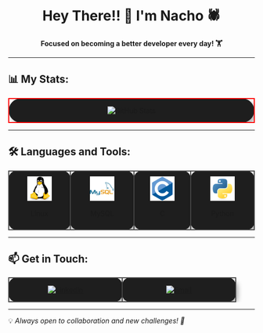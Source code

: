 <h1 align="center">Hey There!! 👋 I'm Nacho 🕷️</h1>

<p align="center">
  <b>Focused on becoming a better developer every day! 🏋</b>
</p>

---

## 📊 My Stats:
<div align="center">
  <table>
    <tr>
      <td align="center" width="500px" style="border: 2px solid red; border-radius: 30px; padding: 15px; background: #1e1e1e; box-shadow: 5px 5px 10px rgba(0, 0, 0, 0.3);">
        <img src="https://github-readme-stats.vercel.app/api?username=lukech10&show_icons=true&theme=github_dark&hide_title=true&count_private=true&hide_border=true" alt="GitHub Stats" width="100%">
      </td>
    </tr>
  </table>
</div>

---

## 🛠️ Languages and Tools:
<div align="center">
  <table>
    <tr>
      <td align="center" width="150px" style="border: 2px solid #444; border-radius: 15px; padding: 10px; background: #1e1e1e; box-shadow: 5px 5px 10px rgba(0, 0, 0, 0.3);">
        <img src="https://raw.githubusercontent.com/devicons/devicon/master/icons/linux/linux-original.svg" alt="Linux" width="50" height="50"/>
        <p>Linux</p>
      </td>
      <td align="center" width="150px" style="border: 2px solid #444; border-radius: 15px; padding: 10px; background: #1e1e1e; box-shadow: 5px 5px 10px rgba(0, 0, 0, 0.3);">
        <img src="https://raw.githubusercontent.com/devicons/devicon/master/icons/mysql/mysql-original-wordmark.svg" alt="MySQL" width="50" height="50"/>
        <p>MySQL</p>
      </td>
      <td align="center" width="150px" style="border: 2px solid #444; border-radius: 15px; padding: 10px; background: #1e1e1e; box-shadow: 5px 5px 10px rgba(0, 0, 0, 0.3);">
        <img src="https://raw.githubusercontent.com/devicons/devicon/master/icons/c/c-original.svg" alt="C" width="50" height="50"/>
        <p>C</p>
      </td>
      <td align="center" width="150px" style="border: 2px solid #444; border-radius: 15px; padding: 10px; background: #1e1e1e; box-shadow: 5px 5px 10px rgba(0, 0, 0, 0.3);">
        <img src="https://raw.githubusercontent.com/devicons/devicon/master/icons/python/python-original.svg" alt="Python" width="50" height="50"/>
        <p>Python</p>
      </td>
    </tr>
  </table>
</div>

---

## 📫 Get in Touch:
<div align="center">
  <table>
    <tr>
      <td align="center" width="200px" style="border: 2px solid #444; border-radius: 15px; padding: 15px; background: #1e1e1e; box-shadow: 5px 5px 10px rgba(0, 0, 0, 0.3);">
        <a href="https://www.linkedin.com/in/ignacio-luque-lopez-619b581a9/" target="_blank">
          <img src="https://img.shields.io/badge/LinkedIn-Connect-blue?style=for-the-badge&logo=Linkedin&logoColor=white" alt="LinkedIn"/>
        </a>
      </td>
      <td align="center" width="200px" style="border: 2px solid #444; border-radius: 15px; padding: 15px; background: #1e1e1e; box-shadow: 5px 5px 10px rgba(0, 0, 0, 0.3);">
        <a href="mailto:paparoniricardo@gmail.com">
          <img src="https://img.shields.io/badge/Email-Contact-red?style=for-the-badge&logo=gmail&logoColor=white" alt="Email"/>
        </a>
      </td>
    </tr>
  </table>
</div>

---

💡 *Always open to collaboration and new challenges! 🚀*
